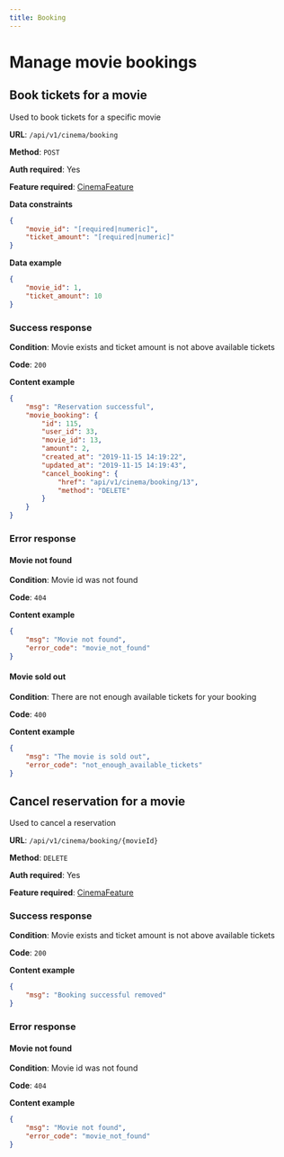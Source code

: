 ```yaml
---
title: Booking
---
```


# Manage movie bookings

## Book tickets for a movie
Used to book tickets for a specific movie

**URL**: `/api/v1/cinema/booking`

**Method**: `POST`

**Auth required**: Yes

**Feature required**: [CinemaFeature](./index.md#feature-disabled-response)

**Data constraints**
```json
{
    "movie_id": "[required|numeric]",
    "ticket_amount": "[required|numeric]"
}
```

**Data example**
```json
{
	"movie_id": 1,
	"ticket_amount": 10
}
```

### Success response
**Condition**: Movie exists and ticket amount is not above available tickets

**Code**: `200`

**Content example**
```json
{
    "msg": "Reservation successful",
    "movie_booking": {
        "id": 115,
        "user_id": 33,
        "movie_id": 13,
        "amount": 2,
        "created_at": "2019-11-15 14:19:22",
        "updated_at": "2019-11-15 14:19:43",
        "cancel_booking": {
            "href": "api/v1/cinema/booking/13",
            "method": "DELETE"
        }
    }
}
```

### Error response
#### Movie not found
**Condition**: Movie id was not found

**Code**: `404`

**Content example**
```json
{
    "msg": "Movie not found",
    "error_code": "movie_not_found"
}
```

#### Movie sold out
**Condition**: There are not enough available tickets for your booking

**Code**: `400`

**Content example**
```json
{
    "msg": "The movie is sold out",
    "error_code": "not_enough_available_tickets"
}
```

## Cancel reservation for a movie
Used to cancel a reservation

**URL**: `/api/v1/cinema/booking/{movieId}`

**Method**: `DELETE`

**Auth required**: Yes

**Feature required**: [CinemaFeature](./index.md#feature-disabled-response)

### Success response
**Condition**: Movie exists and ticket amount is not above available tickets

**Code**: `200`

**Content example**
```json
{
    "msg": "Booking successful removed"
}
```

### Error response
#### Movie not found
**Condition**: Movie id was not found

**Code**: `404`

**Content example**
```json
{
    "msg": "Movie not found",
    "error_code": "movie_not_found"
}
```